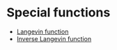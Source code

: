 # Special functions

<!-- cmdrun python special/figures.py -->
<!-- cmdrun sed -i 's/#000000/var(--fg)/' special/*.svg -->
<!-- cmdrun sed -i 's/#000002/var(--icons)/' special/*.svg -->
<!-- cmdrun sed -i 's/#000005/var(--sidebar-active)/' special/*.svg -->

- [Langevin function](special/langevin.md)
- [Inverse Langevin function](special/inverse_langevin.md)
